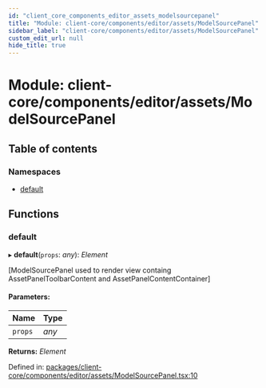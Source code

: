 ```yaml
---
id: "client_core_components_editor_assets_modelsourcepanel"
title: "Module: client-core/components/editor/assets/ModelSourcePanel"
sidebar_label: "client-core/components/editor/assets/ModelSourcePanel"
custom_edit_url: null
hide_title: true
---
```


# Module: client-core/components/editor/assets/ModelSourcePanel

## Table of contents

### Namespaces

- [default](client_core_components_editor_assets_modelsourcepanel.default.md)

## Functions

### default

▸ **default**(`props`: *any*): *Element*

[ModelSourcePanel used to render view containg AssetPanelToolbarContent and AssetPanelContentContainer]

#### Parameters:

Name | Type |
:------ | :------ |
`props` | *any* |

**Returns:** *Element*

Defined in: [packages/client-core/components/editor/assets/ModelSourcePanel.tsx:10](https://github.com/xr3ngine/xr3ngine/blob/5a0f83ed8/packages/client-core/components/editor/assets/ModelSourcePanel.tsx#L10)
